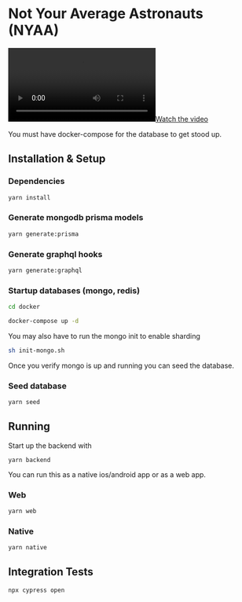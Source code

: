 # Not Your Average Astronauts (NYAA)

[![Watch the video](https://i.imgur.com/dltRfDd.mp4)](https://i.imgur.com/dltRfDd.mp4)

You must have docker-compose for the database to get stood up.

## Installation & Setup

### Dependencies

```bash
yarn install
```

### Generate mongodb prisma models

```bash
yarn generate:prisma
```

### Generate graphql hooks

```bash
yarn generate:graphql
```

### Startup databases (mongo, redis)

```bash
cd docker

docker-compose up -d
```

You may also have to run the mongo init to enable sharding

```bash
sh init-mongo.sh
```

Once you verify mongo is up and running you can seed the database.

### Seed database

```bash
yarn seed
```

## Running

Start up the backend with

```
yarn backend
```

You can run this as a native ios/android app or as a web app.

### Web

```bash
yarn web
```

### Native

```bash
yarn native
```

## Integration Tests

```bash
npx cypress open
```
